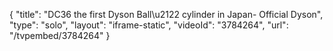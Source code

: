 {
    "title": "DC36 the first Dyson Ball\u2122 cylinder in Japan- Official Dyson",
    "type": "solo",
    "layout": "iframe-static",
    "videoId": "3784264",
    "url": "\/tvpembed\/3784264"
}